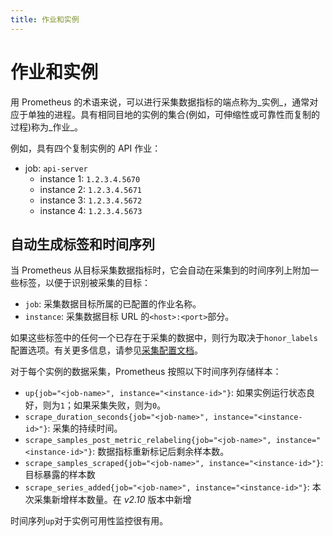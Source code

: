 ```yaml
---
title: 作业和实例
---
```


# 作业和实例

用 Prometheus 的术语来说，可以进行采集数据指标的端点称为_实例_，通常对应于单独的进程。具有相同目地的实例的集合\(例如，可伸缩性或可靠性而复制的过程\)称为_作业_。

例如，具有四个复制实例的 API 作业：

* job: `api-server`
  * instance 1: `1.2.3.4.5670`
  * instance 2: `1.2.3.4.5671`
  * instance 3: `1.2.3.4.5672`
  * instance 4: `1.2.3.4.5673`

## 自动生成标签和时间序列 <a id="automatically-generated-labels-and-time-series"></a>

当 Prometheus 从目标采集数据指标时，它会自动在采集到的时间序列上附加一些标签，以便于识别被采集的目标：

* `job`: 采集数据目标所属的已配置的作业名称。
* `instance`: 采集数据目标 URL 的`<host>:<port>`部分。

如果这些标签中的任何一个已存在于采集的数据中，则行为取决于`honor_labels`配置选项。有关更多信息，请参见[采集配置文档](../prometheus/configuration/configuration.md#scrape_config)。

对于每个实例的数据采集，Prometheus 按照以下时间序列存储样本：

* `up{job="<job-name>", instance="<instance-id>"}`: 如果实例运行状态良好，则为`1`；如果采集失败，则为`0`。
* `scrape_duration_seconds{job="<job-name>", instance="<instance-id>"}`: 采集的持续时间。
* `scrape_samples_post_metric_relabeling{job="<job-name>", instance="<instance-id>"}`: 数据指标重新标记后剩余样本数。
* `scrape_samples_scraped{job="<job-name>", instance="<instance-id>"}`: 目标暴露的样本数
* `scrape_series_added{job="<job-name>", instance="<instance-id>"}`: 本次采集新增样本数量。在 _v2.10_ 版本中新增

时间序列`up`对于实例可用性监控很有用。

